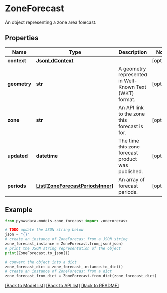 # ZoneForecast

An object representing a zone area forecast.

## Properties

Name | Type | Description | Notes
------------ | ------------- | ------------- | -------------
**context** | [**JsonLdContext**](JsonLdContext.md) |  | [optional] 
**geometry** | **str** | A geometry represented in Well-Known Text (WKT) format. | [optional] 
**zone** | **str** | An API link to the zone this forecast is for. | [optional] 
**updated** | **datetime** | The time this zone forecast product was published. | [optional] 
**periods** | [**List[ZoneForecastPeriodsInner]**](ZoneForecastPeriodsInner.md) | An array of forecast periods. | [optional] 

## Example

```python
from pynwsdata.models.zone_forecast import ZoneForecast

# TODO update the JSON string below
json = "{}"
# create an instance of ZoneForecast from a JSON string
zone_forecast_instance = ZoneForecast.from_json(json)
# print the JSON string representation of the object
print(ZoneForecast.to_json())

# convert the object into a dict
zone_forecast_dict = zone_forecast_instance.to_dict()
# create an instance of ZoneForecast from a dict
zone_forecast_from_dict = ZoneForecast.from_dict(zone_forecast_dict)
```
[[Back to Model list]](../README.md#documentation-for-models) [[Back to API list]](../README.md#documentation-for-api-endpoints) [[Back to README]](../README.md)


